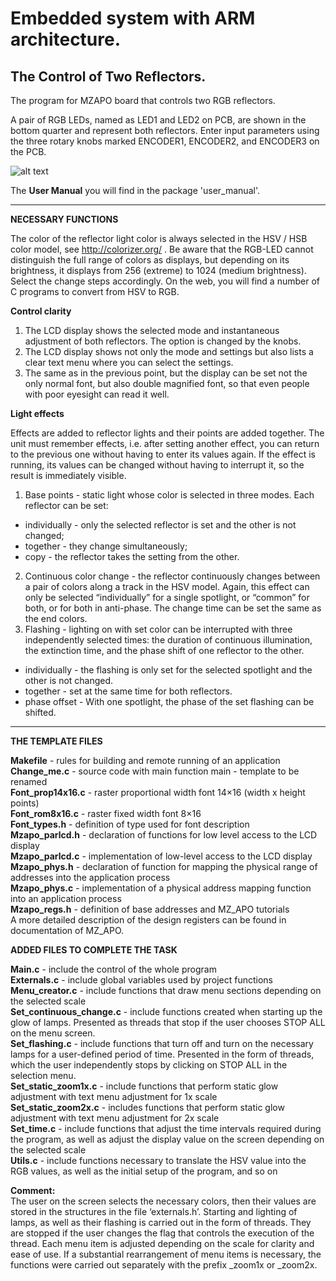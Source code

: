 # Embedded system with ARM architecture. 
## The Control of Two Reflectors.

The program for MZAPO board that controls two RGB reflectors.

A pair of RGB LEDs, named as LED1 and LED2 on PCB, are shown in the bottom quarter and represent both reflectors. Enter input parameters using the three rotary knobs marked ENCODER1, ENCODER2, and ENCODER3 on the PCB.



![alt text](https://cw.fel.cvut.cz/b182/_media/courses/b35apo/en/tutorials/10/mzapo.png)



The **User Manual** you will find in the package 'user_manual'.        

-------------------        

**NECESSARY FUNCTIONS**

The color of the reflector light color is always selected in the HSV / HSB color model, see http://colorizer.org/ . Be aware that the RGB-LED cannot distinguish the full range of colors as displays, but depending on its brightness, it displays from 256 (extreme) to 1024 (medium brightness). Select the change steps accordingly. On the web, you will find a number of C programs to convert from HSV to RGB.

**Control clarity**

1. The LCD display shows the selected mode and instantaneous adjustment of both reflectors. The option is changed by the knobs.
2. The LCD display shows not only the mode and settings but also lists a clear text menu where you can select the settings.
3. The same as in the previous point, but the display can be set not the only normal font, but also double magnified font, so that even people with poor eyesight can read it well.

**Light effects**

Effects are added to reflector lights and their points are added together. The unit must remember effects, i.e. after setting another effect, you can return to the previous one without having to enter its values again. If the effect is running, its values can be changed without having to interrupt it, so the result is immediately visible.

1. Base points - static light whose color is selected in three modes. Each reflector can be set:        
  * individually - only the selected reflector is set and the other is not changed;        
  * together - they change simultaneously;        
  * copy - the reflector takes the setting from the other.           
2. Continuous color change - the reflector continuously changes between a pair of colors along a track in the HSV model. Again, this effect can only be selected “individually” for a single spotlight, or “common” for both, or for both in anti-phase. The change time can be set the same as the end colors.
3. Flashing - lighting on with set color can be interrupted with three independently selected times: the duration of continuous illumination, the extinction time, and the phase shift of one reflector to the other.
  * individually - the flashing is only set for the selected spotlight and the other is not changed.
  * together - set at the same time for both reflectors.
  * phase offset - With one spotlight, the phase of the set flashing can be shifted.

-------------------       

**THE TEMPLATE FILES**               

**Makefile** - rules for building and remote running of an application         
**Change_me.c** - source code with main function main - template to be renamed         
**Font_prop14x16.c** - raster proportional width font 14×16 (width x height points)         
**Font_rom8x16.c** - raster fixed width font 8×16         
**Font_types.h** - definition of type used for font description         
**Mzapo_parlcd.h** - declaration of functions for low level access to the LCD display         
**Mzapo_parlcd.c** - implementation of low-level access to the LCD display         
**Mzapo_phys.h** - declaration of function for mapping the physical range of addresses into the application process         
**Mzapo_phys.c** - implementation of a physical address mapping function into an application process         
**Mzapo_regs.h** - definition of base addresses and MZ_APO tutorials         
A more detailed description of the design registers can be found in documentation of MZ_APO.

**ADDED FILES TO COMPLETE THE TASK**

**Main.c** - include the control of the whole program        
**Externals.c** - include global variables used by project functions          
**Menu_creator.c** - include functions that draw menu sections depending on the selected scale        
**Set_continuous_change.c** - include functions created when starting up the glow of lamps. Presented as threads that stop if the user chooses STOP ALL on the menu screen.          
**Set_flashing.c** - include functions that turn off and turn on the necessary lamps for a user-defined period of time. Presented in the form of threads, which the user independently stops by clicking on STOP ALL in the selection menu.               
**Set_static_zoom1x.c** - include functions that perform static glow adjustment with text menu adjustment for 1x scale        
**Set_static_zoom2x.c** - includes functions that perform static glow adjustment with text menu adjustment for 2x scale        
**Set_time.c** - include functions that adjust the time intervals required during the program, as well as adjust the display value on the screen depending on the selected scale        
**Utils.c** - include functions necessary to translate the HSV value into the RGB values, as well as the initial setup of the program, and so on        

**Comment:**      
The user on the screen selects the necessary colors, then their values are stored in the structures in the file ‘externals.h’. Starting and lighting of lamps, as well as their flashing is carried out in the form of threads. They are stopped if the user changes the flag that controls the execution of the thread. Each menu item is adjusted depending on the scale for clarity and ease of use. If a substantial rearrangement of menu items is necessary, the functions were carried out separately with the prefix _zoom1x or _zoom2x.    



